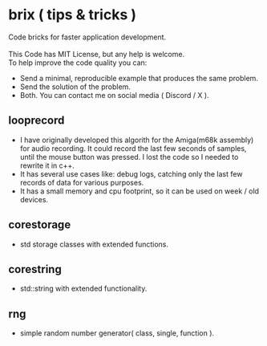 # brix ( tips & tricks )
Code bricks for faster application development.<br><br>
This Code has MIT License, but any help is welcome.<br>
To help improve the code quality you can:
- Send a minimal, reproducible example that produces the same problem.
- Send the solution of the problem.
- Both.
You can contact me on social media ( Discord / X ).

## looprecord
- I have originally developed this algorith for the Amiga(m68k assembly) for audio recording. It could record the last few seconds of samples, until the mouse button was pressed. I lost the code so I needed to rewrite it in c++.
- It has several use cases like: debug logs, catching only the last few records of data for various purposes.
- It has a small memory and cpu footprint, so it can be used on week / old devices.

## corestorage
- std storage classes with extended functions.

## corestring
- std::string with extended functionality.

## rng
- simple random number generator( class, single, function ).
